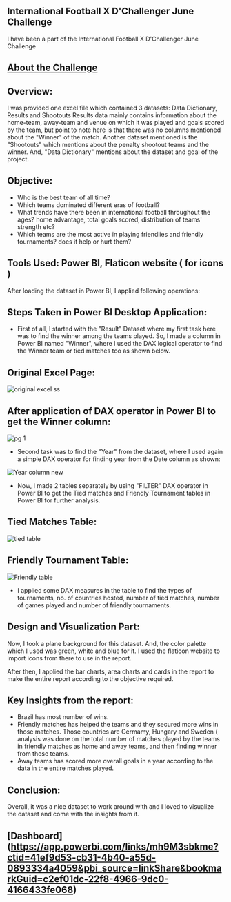 ## International Football X D'Challenger June Challenge

I have been a part of the International Football X D'Challenger June Challenge

## [About the Challenge](https://www.linkedin.com/feed/update/urn:li:activity:6943269318788820992/)


## Overview:
I was provided one excel file which contained 3 datasets: Data Dictionary, Results and Shootouts
Results data mainly contains information about the home-team, away-team and venue on which it was played and goals scored by the team, but point to note here is that there was no columns mentioned about the "Winner" of the match.
Another dataset mentioned is the "Shootouts" which mentions about the penalty shootout teams and the winner.
And, "Data Dictionary" mentions about the dataset and goal of the project.

## Objective:
* Who is the best team of all time?
* Which teams dominated different eras of football?
* What trends have there been in international football throughout the ages? home advantage, total goals scored, distribution of teams' strength etc?
* Which teams are the most active in playing friendlies and friendly tournaments? does it help or hurt them?

## Tools Used: Power BI, Flaticon website ( for icons )


After loading the dataset in Power BI, I applied following operations:

## Steps Taken in Power BI Desktop Application:

* First of all, I started with the "Result" Dataset where my first task here was to find the winner among the teams played. So, I made a column in Power BI named "Winner", where I used the DAX logical operator to find the Winner team or tied matches too as shown below.

## Original Excel Page:

![original excel ss](https://user-images.githubusercontent.com/72240938/180409250-06bbeb4a-ef01-4005-8d73-0021fdd26fc3.jpg)

## After application of DAX operator in Power BI to get the Winner column:
![pg 1](https://user-images.githubusercontent.com/72240938/180410086-c3cffc3f-0ee4-4397-9677-188654dbd5a6.jpg)

* Second task was to find the "Year" from the dataset, where I used again a simple DAX operator for finding year from the Date column as shown:

![Year column new](https://user-images.githubusercontent.com/72240938/180410870-472e2487-81d4-42dd-b8dc-722698fd810d.jpg)

* Now, I made 2 tables separately by using "FILTER" DAX operator in Power BI to get the Tied matches and Friendly Tournament tables in Power BI for further analysis.

## Tied Matches Table:

![tied table](https://user-images.githubusercontent.com/72240938/180413797-a741238f-2715-49d8-9591-93bd036dc02f.jpg)

## Friendly Tournament Table:

![Friendly table](https://user-images.githubusercontent.com/72240938/180413923-621abf23-4771-4378-882b-be88d36da6f4.jpg)

* I applied some DAX measures in the table to find the types of tournaments,  no. of countries hosted, number of tied matches, number of games played and number of friendly tournaments.


## Design and Visualization Part:

Now, I took a plane background for this dataset. And, the color palette which I used was green, white and blue for it. I used the flaticon website to import icons from there to use in the report.

After then, I applied the bar charts, area charts and cards in the report to make the entire report according to the objective required. 

## Key Insights from the report:

* Brazil has most number of wins.
* Friendly matches has helped the teams and they secured more wins in those matches. Those countries are Germamy, Hungary and Sweden ( analysis was done on the total number of matches played by the teams in friendly matches as home and away teams, and then finding winner from those teams.
* Away teams has scored more overall goals in a year according to the data in the entire matches played.


## Conclusion:
Overall, it was a nice dataset to work around with and I loved to visualize the dataset and come with the insights from it.


## [Dashboard] (https://app.powerbi.com/links/mh9M3sbkme?ctid=41ef9d53-cb31-4b40-a55d-0893334a4059&pbi_source=linkShare&bookmarkGuid=c2ef01dc-22f8-4966-9dc0-4166433fe068)

